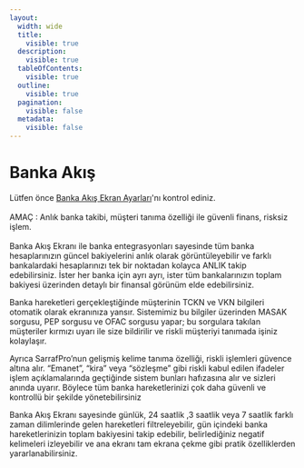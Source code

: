 ```yaml
---
layout:
  width: wide
  title:
    visible: true
  description:
    visible: true
  tableOfContents:
    visible: true
  outline:
    visible: true
  pagination:
    visible: false
  metadata:
    visible: false
---
```


# Banka Akış

Lütfen önce [Banka Akış Ekran Ayarları](konfigurasyon/banka-akis-ekran-ayarlari.md)'nı kontrol ediniz.\
\
AMAÇ : Anlık banka takibi, müşteri tanıma özelliği ile güvenli finans, risksiz işlem.\
\
Banka Akış Ekranı ile banka entegrasyonları sayesinde tüm banka hesaplarınızın güncel bakiyelerini anlık olarak görüntüleyebilir ve farklı bankalardaki hesaplarınızı tek bir noktadan kolayca ANLIK takip edebilirsiniz. İster her banka için ayrı ayrı, ister tüm bankalarınızın toplam bakiyesi üzerinden detaylı bir finansal görünüm elde edebilirsiniz.

Banka hareketleri gerçekleştiğinde müşterinin TCKN ve VKN bilgileri otomatik olarak ekranınıza yansır. Sistemimiz bu bilgiler üzerinden MASAK sorgusu, PEP sorgusu ve OFAC sorgusu yapar; bu sorgulara takılan müşteriler kırmızı uyarı ile size bildirilir ve riskli müşteriyi tanımada işiniz kolaylaşır.

Ayrıca SarrafPro’nun gelişmiş kelime tanıma özelliği, riskli işlemleri güvence altına alır. “Emanet”, “kira” veya “sözleşme” gibi riskli kabul edilen ifadeler işlem açıklamalarında geçtiğinde sistem bunları hafızasına alır ve sizleri anında uyarır. Böylece tüm banka hareketlerinizi çok daha güvenli ve kontrollü bir şekilde yönetebilirsiniz

Banka Akış Ekranı sayesinde günlük, 24 saatlik ,3 saatlik veya 7 saatlik farklı zaman dilimlerinde gelen hareketleri filtreleyebilir, gün içindeki banka hareketlerinizin toplam bakiyesini takip edebilir, belirlediğiniz negatif kelimeleri izleyebilir ve ana ekranı tam ekrana çekme gibi pratik özelliklerden yararlanabilirsiniz.
